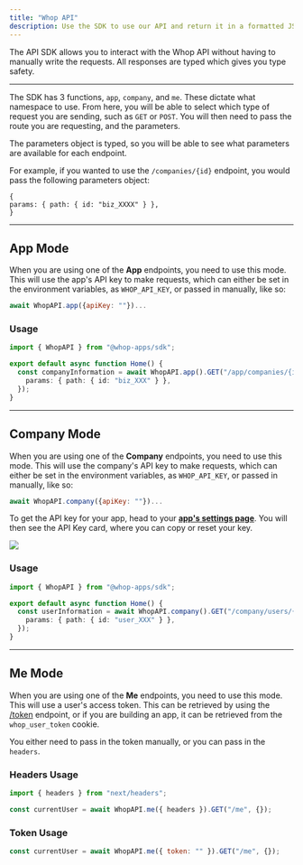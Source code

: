 ```yaml
---
title: "Whop API"
description: Use the SDK to use our API and return it in a formatted JSON response
---
```


The API SDK allows you to interact with the Whop API without having to manually write the requests. All responses are typed which gives you type safety.

---

The SDK has 3 functions, `app`, `company`, and `me`. These dictate what namespace to use. From here, you will be able to select which type of request you are sending, such as `GET` or `POST`. You will then need to pass the route you are requesting, and the parameters.

The parameters object is typed, so you will be able to see what parameters are available for each endpoint.

For example, if you wanted to use the `/companies/{id}` endpoint, you would pass the following parameters object:

```
{
params: { path: { id: "biz_XXXX" } },
}
```

---

## App Mode

When you are using one of the **App** endpoints, you need to use this mode. This will use the app's API key to make requests, which can either be set in the environment variables, as `WHOP_API_KEY`, or passed in manually, like so:

```javascript
await WhopAPI.app({apiKey: ""})...
```

### Usage

```typescript
import { WhopAPI } from "@whop-apps/sdk";

export default async function Home() {
  const companyInformation = await WhopAPI.app().GET("/app/companies/{id}", {
    params: { path: { id: "biz_XXX" } },
  });
}
```

---

## Company Mode

When you are using one of the **Company** endpoints, you need to use this mode. This will use the company's API key to make requests, which can either be set in the environment variables, as `WHOP_API_KEY`, or passed in manually, like so:

```javascript
await WhopAPI.company({apiKey: ""})...
```

<Accordion title="How to get your API Key">

To get the API key for your app, head to your [**app's settings page**](https://dash.whop.com/settings/developer). You will then see the API Key card, where you can copy or reset your key.

<Frame>
  <img src="https://imgur.com/q23TKtQ.png" />
</Frame>

</Accordion>

### Usage

```typescript
import { WhopAPI } from "@whop-apps/sdk";

export default async function Home() {
  const userInformation = await WhopAPI.company().GET("/company/users/{id}", {
    params: { path: { id: "user_XXX" } },
  });
}
```

---

## Me Mode

When you are using one of the **Me** endpoints, you need to use this mode. This will use a user's access token. This can be retrieved by using the [/token](/api-reference/v5/me/token) endpoint, or if you are building an app, it can be retrieved from the `whop_user_token` cookie.

You either need to pass in the token manually, or you can pass in the `headers`.

### Headers Usage

```javascript
import { headers } from "next/headers";

const currentUser = await WhopAPI.me({ headers }).GET("/me", {});
```

### Token Usage

```javascript
const currentUser = await WhopAPI.me({ token: "" }).GET("/me", {});
```
